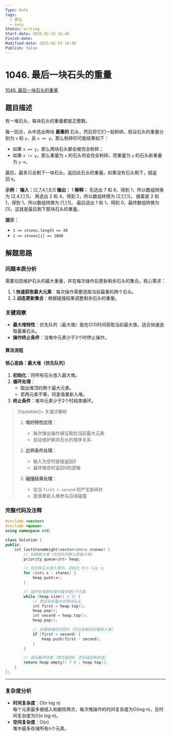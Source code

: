 ```yaml
---
Type: Note
tags:
  - 算法
  - easy
Status: writing
Start-date: 2025-02-23 16:40
Finish-date: 
Modified-date: 2025-02-23 16:48
Publish: false
---
```



# 1046. 最后一块石头的重量
[1046. 最后一块石头的重量](https://leetcode.cn/problems/last-stone-weight/)

## 题目描述
有一堆石头，每块石头的重量都是正整数。

每一回合，从中选出两块 **最重的** 石头，然后将它们一起粉碎。假设石头的重量分别为 `x` 和 `y`，且 `x <= y`。那么粉碎的可能结果如下：

- 如果 `x == y`，那么两块石头都会被完全粉碎；
- 如果 `x != y`，那么重量为 `x` 的石头将会完全粉碎，而重量为 `y` 的石头新重量为 `y-x`。

最后，最多只会剩下一块石头。返回此石头的重量。如果没有石头剩下，就返回 `0`。

**示例：**
**输入：**[2,7,4,1,8,1]
**输出：** 1
**解释：**
先选出 7 和 8，得到 1，所以数组转换为 [2,4,1,1,1]，
再选出 2 和 4，得到 2，所以数组转换为 [2,1,1,1]，
接着是 2 和 1，得到 1，所以数组转换为 [1,1,1]，
最后选出 1 和 1，得到 0，最终数组转换为 [1]，这就是最后剩下那块石头的重量。

**提示：**
- `1 <= stones.length <= 30`
- `1 <= stones[i] <= 1000`

## 解题思路

### 问题本质分析

需要动态维护石头的最大重量，并在每次操作后更新剩余石头的集合。核心需求：

1. 1.**快速获取最大元素**：每次操作需要选取当前最重的两个石头。
2. 2.**动态更新集合**：根据碰撞结果调整剩余石头的重量。

### 关键观察

- **最大堆特性**：优先队列（最大堆）能在O(1)时间获取当前最大值，适合快速选取最重石头。
- **操作终止条件**：当堆中元素少于2个时停止操作。

#### 算法流程
#### 核心思路：最大堆（优先队列）

1. **初始化**：将所有石头放入最大堆。
2. **循环处理**：
    - 取出堆顶的两个最大元素。
    - 若两元素不等，将差值重新入堆。
3. **终止条件**：堆中元素少于2个时结束循环。

> [!question]+ 关键点解析
> 1. **堆的特性应用**：
>    - 每次弹出操作保证取到当前最大元素
>    - 自动维护剩余石头的顺序关系
> 
> 2. **边界条件处理**：
>    - 输入为空时直接返回0
>    - 最终堆空时返回0的逻辑
> 
> 3. **碰撞结果处理**：
>    - 仅当 `first > second` 时产生新碎片
>    - 差值重新入堆参与后续碰撞
> 


### 完整代码及注释
```cpp
#include <vector>
#include <queue>
using namespace std;

class Solution {
public:
    int lastStoneWeight(vector<int>& stones) {
        // 创建最大堆（优先队列默认是最大堆）
        priority_queue<int> heap;

        // 将所有石头放入堆中，初始化 O(n log n)
        for (int& x : stones) {
            heap.push(x);
        }

        // 循环处理直到堆中最多剩1个元素
        while (heap.size() > 1) {
            // 取出当前最大的两块石头
            int first = heap.top(); 
            heap.pop();
            int second = heap.top();
            heap.pop();

            // 处理碰撞后的碎片（仅当有剩余时重新入堆）
            if (first > second) {
                heap.push(first - second);
            }
        }

        // 返回最终结果（堆空返回0，否则返回剩余值）
        return heap.empty() ? 0 : heap.top();
    }
};
```

---

### 复杂度分析

- **时间复杂度**：O(n log n)  
    每个元素最多被插入和删除两次，每次堆操作的时间复杂度为O(log n)，总时间复杂度为O(n log n)。
- **空间复杂度**：O(n)  
    堆中最多存储所有n个元素。
